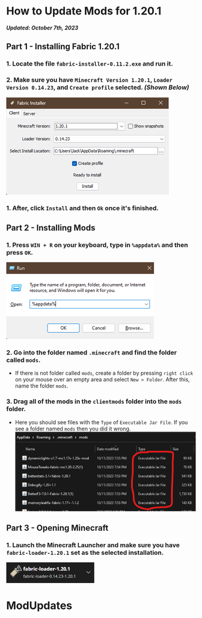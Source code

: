 # How to Update Mods for 1.20.1
***Updated: October 7th, 2023***

## Part 1 - Installing Fabric 1.20.1
### 1. Locate the file `fabric-installer-0.11.2.exe` and run it.
### 2. Make sure you have `Minecraft Version 1.20.1`, `Loader Version 0.14.23`, and `Create profile` selected. *(Shown Below)*
![Alt text](./ignore/image.png)
### 1. After, click `Install` and then `Ok` once it's finished.

## Part 2 - Installing Mods
### 1. Press `WIN + R` on your keyboard, type in `%appdata%` and then press `OK`.
   ![Alt text](./ignore/winr.png)
### 2. Go into the folder named `.minecraft` and find the folder called `mods`.
  - If there is not folder called `mods`, create a folder by pressing `right click` on your mouse over an empty area and select `New > Folder`. After this, name the folder `mods`.
### 3. Drag all of the mods in the `clientmods` folder into the `mods` folder.
  - Here you should see files with the `Type` of `Executable Jar File`. If you see a folder named `mods` then you did it wrong.
    ![Alt text](./ignore/exe.png)

## Part 3 - Opening Minecraft
### 1. Launch the Minecraft Launcher and make sure you have `fabric-loader-1.20.1` set as the selected installation.
![Alt text](./ignore/image-1.png)
# ModUpdates
